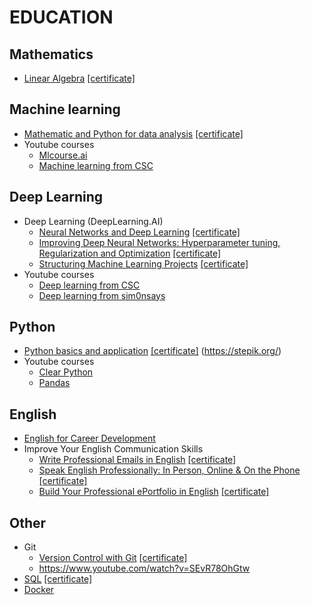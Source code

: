 # EDUCATION

## Mathematics
- [Linear Algebra](https://www.coursera.org/learn/algebra-lineynaya)
[[certificate]](https://www.coursera.org/account/accomplishments/verify/3FH5XSHDN8ME)

## Machine learning
- [Mathematic and Python for data analysis](https://www.coursera.org/learn/mathematics-and-python)
[[certificate]](https://www.coursera.org/account/accomplishments/verify/ZV7JXQ5ZUFY2)
- Youtube courses
	- [Mlcourse.ai](https://www.youtube.com/watch?v=QKTuw4PNOsU&list=PLVlY_7IJCMJeRfZ68eVfEcu-UcN9BbwiX)
	- [Machine learning from CSC](https://www.youtube.com/watch?v=enpPFqcIFj8&list=PLlb7e2G7aSpRb95_Wi7lZ-zA6fOjV3_l7)

## Deep Learning
- Deep Learning (DeepLearning.AI)
	- [Neural Networks and Deep Learning](https://www.coursera.org/learn/neural-networks-deep-learning) [[certificate]](https://www.coursera.org/account/accomplishments/records/4USNR33YMAPV)
	- [Improving Deep Neural Networks: Hyperparameter tuning, Regularization and Optimization](https://www.coursera.org/learn/deep-neural-network) [[certificate]](https://www.coursera.org/account/accomplishments/records/6DGDWAWZS62B)
	- [Structuring Machine Learning Projects](https://www.coursera.org/learn/machine-learning-projects) [[certificate]](https://www.coursera.org/account/accomplishments/verify/9MFRBABZK7AQ)
- Youtube courses
	- [Deep learning from CSC](https://www.youtube.com/watch?v=5l0e_Q0gpnc&list=PLlb7e2G7aSpT1ntsozWmWJ4kGUsUs141Y)
	- [Deep learning from sim0nsays](https://www.youtube.com/watch?v=_q46x0tq2FQ&list=PL5FkQ0AF9O_o2Eb5Qn8pwCDg7TniyV1Wb)

## Python
- [Python basics and application](https://stepik.org/course/512/promo) [[certificate]](https://stepik.org/cert/158996) (https://stepik.org/)
- Youtube courses
	- [Clear Python](https://www.youtube.com/watch?v=5V7XG1mGiHc&list=PLlb7e2G7aSpTTNp7HBYzCBByaE1h54ruW)
	- [Pandas](https://www.youtube.com/watch?v=yzIMircGU5I&list=PL5-da3qGB5ICCsgW1MxlZ0Hq8LL5U3u9y)

## English

- [English for Career Development](https://www.coursera.org/learn/careerdevelopment)
- Improve Your English Communication Skills
	- [Write Professional Emails in English](https://www.coursera.org/learn/professional-emails-english) [[certificate]](https://www.coursera.org/account/accomplishments/records/XHAF3HX5W3NE)
	- [Speak English Professionally: In Person, Online & On the Phone](https://www.coursera.org/learn/speak-english-professionally/home/welcome) [[certificate]](https://www.coursera.org/account/accomplishments/verify/9JT2N779CXXC)
	- [Build Your Professional ePortfolio in English](https://www.coursera.org/learn/eportfolio-english) [[certificate]](https://www.coursera.org/account/accomplishments/verify/BYERBGCBP734)

## Other
- Git
	- [Version Control with Git](https://www.coursera.org/learn/version-control-with-git) [[certificate]](https://www.coursera.org/account/accomplishments/verify/WX9BW36V6A5R)
	- https://www.youtube.com/watch?v=SEvR78OhGtw
- [SQL](https://stepik.org/course/63054/syllabus) [[certificate]](https://stepik.org/cert/832923)
- [Docker](https://www.youtube.com/watch?v=QF4ZF857m44&feature=youtu.be)
